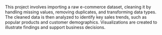 This project involves importing a raw e-commerce dataset, cleaning it by handling missing values, removing duplicates, and transforming data types. The cleaned data is then analyzed to identify key sales trends, such as popular products and customer demographics. Visualizations are created to illustrate findings and support business decisions.
